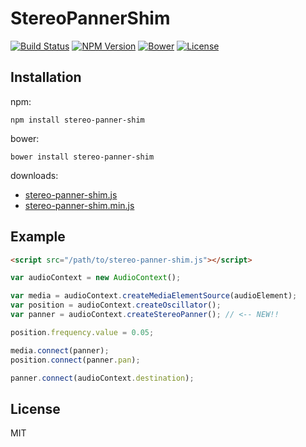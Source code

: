 # StereoPannerShim
[![Build Status](http://img.shields.io/travis/mohayonao/stereo-panner-shim.svg?style=flat-square)](https://travis-ci.org/mohayonao/stereo-panner-shim)
[![NPM Version](http://img.shields.io/npm/v/stereo-panner-shim.svg?style=flat-square)](https://www.npmjs.org/package/node-pico)
[![Bower](https://img.shields.io/bower/v/stereo-panner-shim.svg?style=flat-square)](https://github.com/mohayonao/stereo-panner-shim)
[![License](http://img.shields.io/badge/license-MIT-brightgreen.svg?style=flat-square)](http://mohayonao.mit-license.org/)

## Installation

npm:

```
npm install stereo-panner-shim
```

bower:

```
bower install stereo-panner-shim
```

downloads:

- [stereo-panner-shim.js](https://raw.githubusercontent.com/mohayonao/stereo-panner-shim/master/build/stereo-panner-shim.js)
- [stereo-panner-shim.min.js](https://raw.githubusercontent.com/mohayonao/stereo-panner-shim/master/build/stereo-panner-shim.min.js)

## Example

```html
<script src="/path/to/stereo-panner-shim.js"></script>

```
```javascript
var audioContext = new AudioContext();

var media = audioContext.createMediaElementSource(audioElement);
var position = audioContext.createOscillator();
var panner = audioContext.createStereoPanner(); // <-- NEW!!

position.frequency.value = 0.05;

media.connect(panner);
position.connect(panner.pan);

panner.connect(audioContext.destination);
```

## License
MIT
